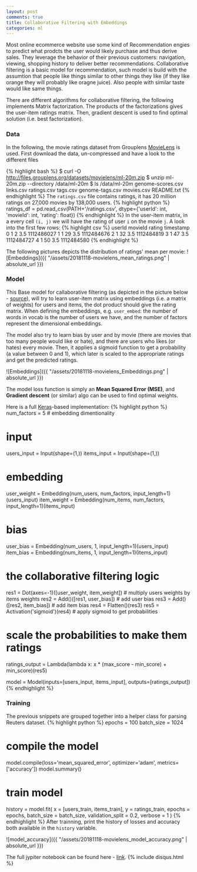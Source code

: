 ```yaml
---
layout: post
comments: true
title: Collaborative Filtering with Embeddings
categories: ml
---
```


Most online ecommerce website use some kind of Recommendation engies to predict what prodcts the user would likely purchase and thus derive sales. They leverage the behavior of their previous customers: navigation, viewing, shopping history to deliver better recommendations. Collaborative filtering is a basic model for recommendation, such model is build with the assumtion that people like things similar to other things they like (if they like orange they will probably like oragne juice). Also people with similar taste would like same things.

There are different algorithms for collaborative filtering, the following implements Matrix factorization. The products of the factorizations gives the user-item ratings matrix. Then, gradient descent is used to find optimal solution (i.e. best factorization).

### Data
In the following, the movie ratings dataset from Grouplens [MovieLens](https://grouplens.org/datasets/movielens/) is used. First download the data, un-compressed and have a look to the different files

{% highlight bash %}
$ curl -O http://files.grouplens.org/datasets/movielens/ml-20m.zip
$ unzip ml-20m.zip --directory /data/ml-20m
$ ls /data/ml-20m
genome-scores.csv  links.csv   ratings.csv  tags.csv
genome-tags.csv    movies.csv  README.txt
{% endhighlight %}
The `ratings.csv` file contains ratings, it has 20 million ratings on 27,000 movies by 138,000 users.
{% highlight python %}
ratings_df = pd.read_csv(PATH+'/ratings.csv', dtype={'userId': int, 'movieId': int, 'rating': float})
{% endhighlight %}
In the user-item matrix, in a every cell `(i, j)` we will have the rating of user `i` on the movie `j`. A look into the first few rows:
{% highlight csv %}
    userId	movieId	rating	timestamp
0	    1	    2	3.5	    1112486027
1	    1	    29	3.5	    1112484676
2	    1	    32	3.5	    1112484819
3	    1	    47	3.5	    1112484727
4	    1	    50	3.5	    1112484580
{% endhighlight %}

The following pictures depicts the distribution of ratings' mean per movie:
![Embeddings]({{ "/assets/20181118-movielens_mean_ratings.png" | absolute_url }})

### Model
This Base model for callaborative filtering (as depicted in the picture below - [source](https://towardsdatascience.com/various-implementations-of-collaborative-filtering-100385c6dfe0)), will try to learn user-item matrix using embeddings (i.e. a matrix of weights) for users and items, the dot product should give the rating matrix.
When defining the embeddings, e.g. `user_embed`: the number of words in vocab is the number of users we have, and the number of factors represent the dimensional embeddings.

The model also try to learn bias by user and by movie (there are movies that too many people would like or hate), and there are users who likes (or hates) every movie. Then, it applies a sigmoid function to get a probability (a value between 0 and 1), which later is scaled to the appropriate ratings and get the predicted ratings.

![Embeddings]({{ "/assets/20181118-movielens_Embeddings.png" | absolute_url }})

The model loss function is simply an **Mean Squared Error (MSE)**, and **Gradient descent** (or similar) algo can be used to find optimal weights.

Here is a full [Keras](https://keras.io)-based implementation:
{% highlight python %}
num_factors = 5 # embedding dimentionality

# input
users_input = Input(shape=(1,))
items_input = Input(shape=(1,))

# embedding
user_weight = Embedding(num_users, num_factors, input_length=1)(users_input)
item_weight = Embedding(num_items, num_factors, input_length=1)(items_input)

# bias
user_bias = Embedding(num_users, 1, input_length=1)(users_input)
item_bias = Embedding(num_items, 1, input_length=1)(items_input)

# the collaborative filtering logic
res1 = Dot(axes=-1)([user_weight, item_weight]) # multiply users weights by items weights
res2 = Add()([res1, user_bias])                 # add user bias
res3 = Add()([res2, item_bias])                 # add item bias
res4 = Flatten()(res3)
res5 = Activation('sigmoid')(res4)              # apply sigmoid to get probabilities
# scale the probabilities to make them ratings
ratings_output = Lambda(lambda x: x * (max_score - min_score) + min_score)(res5)

model = Model(inputs=[users_input, items_input], outputs=[ratings_output])
{% endhighlight %}

### Training
The previous snippets are grouped together into a helper class for parsing Reuters dataset.
{% highlight python %}
epochs                 = 100
batch_size             = 1024
# compile the model
model.compile(loss='mean_squared_error', optimizer='adam', metrics=['accuracy'])
model.summary()
# train model
history = model.fit(
    x                = [users_train, items_train],
    y                = ratings_train,
    epochs           = epochs,
    batch_size       = batch_size,
    validation_split = 0.2,
    verbose          = 1
)
{% endhighlight %}
After trainning, print the history of losses and accuracy both available in the `history` variable.

![model_accuracy]({{ "/assets/20181118-movielens_model_accuracy.png" | absolute_url }})

The full jypiter notebook can be found here - [link](https://github.com/dzlab/deepprojects/blob/master/collabfiltering/MovieLens%2BRatings%2B-%2BCollaborative%2BFiltering.ipynb).
{% include disqus.html %}